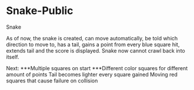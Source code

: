 # Snake-Public
Snake

As of now, the snake is created, can move automatically, be told which direction to move to, has a tail, gains a point from every blue 
square hit, extends tail and the score is displayed. Snake now cannot crawl back into itself.

Next:
***Multiple squares on start
***Different color squares for different amount of points
Tail becomes lighter every square gained
Moving red squares that cause failure on collision
